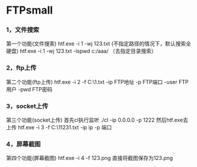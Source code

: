 # FTPsmall



### 1，文件搜索
 第一个功能(文件搜索)
	htf.exe -i 1 -wj 123.txt (不指定路径的情况下，默认搜索全硬盘)
	htf.exe -i 1 -wj 123.txt -ispwd c:/aaa/ （去指定目录搜索）

### 2，ftp上传

 第二个功能(ftp上传)
	htf.exe -i 2 -f C:\1.txt -ip FTP地址 -p FTP端口 -user FTP用户 -pwd FTP密码
### 3，socket上传
 第三个功能(socket上传)
	首先cl执行监听
	 	./cl -ip 0.0.0.0 -p 1222
	然后htf.exe去上传
		htf.exe -i 3 -f C:\11231.txt -ip ip -p 端口
### 4，屏幕截图
第四个功能(屏幕截图)
htf.exe -i 4 -f 123.png
直接将截图保存为123.png
